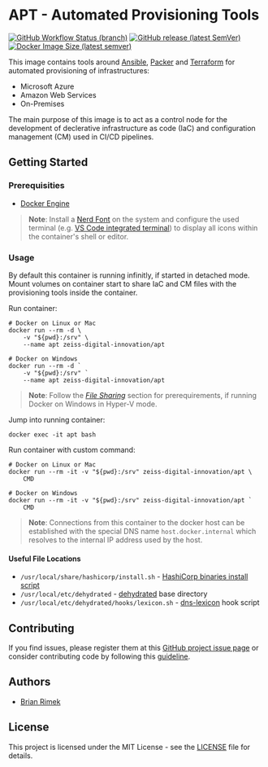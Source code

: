 # APT - Automated Provisioning Tools

[![GitHub Workflow Status (branch)](https://img.shields.io/github/workflow/status/zeiss-digital-innovation/docker-apt/docker-build/master?logo=github&label=build)][github_actions]
[![GitHub release (latest SemVer)](https://img.shields.io/github/v/release/zeiss-digital-innovation/docker-apt?sort=semver&logo=github)][github_releases]
[![Docker Image Size (latest semver)](https://img.shields.io/docker/image-size/zeiss-digital-innovation/apt?label=image&logo=docker&logoColor=FFF&sort=semver)](https://hub.docker.com/r/zeiss-digital-innovation/apt)

This image contains tools around [Ansible](https://www.ansible.com/), [Packer](https://www.packer.io/) and [Terraform](https://www.terraform.io/) for automated provisioning of infrastructures:

* Microsoft Azure
* Amazon Web Services
* On-Premises

The main purpose of this image is to act as a control node for the development of declerative infrastructure as code (IaC) and configuration management (CM) used in CI/CD pipelines.

## Getting Started

### Prerequisities

* [Docker Engine](https://docs.docker.com/get-docker/)

> **Note**: Install a [Nerd Font](https://www.nerdfonts.com/font-downloads) on the system and configure the used terminal (e.g. [VS Code integrated terminal](https://code.visualstudio.com/docs/editor/integrated-terminal#_terminal-display-settings)) to display all icons within the container's shell or editor.

### Usage

By default this container is running infinitly, if started in detached mode. Mount volumes on container start to share IaC and CM files with the provisioning tools inside the container.

Run container:

```shell
# Docker on Linux or Mac
docker run --rm -d \
    -v "${pwd}:/srv" \
    --name apt zeiss-digital-innovation/apt

# Docker on Windows
docker run --rm -d `
    -v "${pwd}:/srv" `
    --name apt zeiss-digital-innovation/apt
```

> **Note**: Follow the *[File Sharing](https://docs.docker.com/docker-for-windows/#resources)* section for prerequirements, if running Docker on Windows in Hyper-V mode.

Jump into running container:

```shell
docker exec -it apt bash
```

Run container with custom command:

```shell
# Docker on Linux or Mac
docker run --rm -it -v "${pwd}:/srv" zeiss-digital-innovation/apt \
    CMD

# Docker on Windows
docker run --rm -it -v "${pwd}:/srv" zeiss-digital-innovation/apt `
    CMD
```

> **Note**: Connections from this container to the docker host can be established with the special DNS name `host.docker.internal` which resolves to the internal IP address used by the host.

#### Useful File Locations

* `/usr/local/share/hashicorp/install.sh` - [HashiCorp binaries install script](https://github.com/zeiss-digital-innovation/install-hashicorp-binaries)
* `/usr/local/etc/dehydrated` - [dehydrated](https://github.com/dehydrated-io/dehydrated) base directory
* `/usr/local/etc/dehydrated/hooks/lexicon.sh` - [dns-lexicon](https://github.com/AnalogJ/lexicon) hook script

## Contributing

If you find issues, please register them at this [GitHub project issue page][github_issue] or consider contributing code by following this [guideline][github_guide].

## Authors

* [Brian Rimek](https://github.com/rembik)

## License

This project is licensed under the MIT License - see the [LICENSE][github_licence] file for details.

[github_actions]: https://github.com/zeiss-digital-innovation/docker-apt/actions
[github_releases]: https://github.com/zeiss-digital-innovation/docker-apt/releases
[github_issue]: http://github.com/zeiss-digital-innovation/docker-apt/issues/new/choose
[github_guide]: http://github.com/zeiss-digital-innovation/docker-apt/tree/master/.github/CONTRIBUTING.md
[github_licence]: http://github.com/zeiss-digital-innovation/docker-apt/tree/master/LICENSE